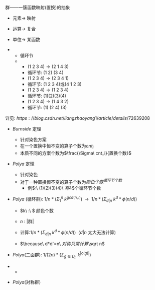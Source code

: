 群$——$一簇函数映射$($置换$)$的抽象

* 元素$\rightarrow$ 映射
* 运算$\rightarrow$ 复合
* 单位$\rightarrow$ 某函数

* * 循环节 
  * * $(1\ 2\ 3\ 4)\rightarrow(2\ 1\ 4\ 3)$ 
    * 循环节$:\ (1\ 2)\ (3\ 4)$
    * $(1\ 2\ 3\ 4)\rightarrow(2\ 3\ 4\ 1)$
    * 循环节$:\ (1\ 2\ 3\ 4)$或$(4\ 1\ 2\ 3)$
    * $(1\ 2\ 3\ 4)\rightarrow(1\ 2\ 3\ 4)$
    * 循环节$:\ (1)(2)(3)(4)$
    * $(1\ 2\ 3\ 4)\rightarrow(1\ 4\ 3\ 2)$
    * 循环节$:\ (1)\ (2\ 4)\ (3)$

详见$:\ https://blog.csdn.net/liangzhaoyang1/article/details/72639208$



* $Burnside$ 定理
  * 针对染色方案
  * 在一个置换中恒不变的算子个数为$cnt_i$
  * 本质不同的方案个数为$\frac{\Sigma\ cnt_i}{置换个数}$



* $Polya$ 定理
  * 针对染色
  * 对于一种置换恒不变的算子个数为$颜色个数^{循环节个数}$
    * 例$:\ (1)(2)(3)(4)\ $有$4$个循环节个数



* $Polya\ ($循环群$):\ 1/n*(\Sigma^n_1\ k^{gcd(n,i)}) \ \ \rightarrow\ \ 1/n*(\Sigma_{d|n}\ k^d*\phi(n/d))$

  * $k\ :\ $ 颜色个数

  * $n\ :\ |$群$|$
  * 计算$:$$1/n*(\Sigma_{d|n}\ k^d*\phi(n/d))\ \ (d|n$ 太大无法计算$)$
  * $\because\ d*d'=n\ $对称 只需计算$\sqrt n$



* $Polya($二面群$):\ 1/(2n)*(\Sigma_{g\in D_n}\ k^{|c(g)|})$
* * 



* $Polya($对称群$)$